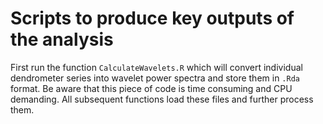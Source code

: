 # Scripts to produce key outputs of the analysis

First run the function `CalculateWavelets.R` which will convert individual dendrometer series into wavelet power spectra and store them in `.Rda` format. Be aware that this piece of code is time consuming and CPU demanding. All subsequent functions load these files and further process them.
